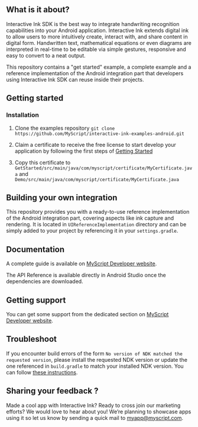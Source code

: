 ## What is it about?

Interactive Ink SDK is the best way to integrate handwriting recognition capabilities into your Android application. Interactive Ink extends digital ink to allow users to more intuitively create, interact with, and share content in digital form. Handwritten text, mathematical equations or even diagrams are interpreted in real-time to be editable via simple gestures, responsive and easy to convert to a neat output.

This repository contains a "get started" example, a complete example and a reference implementation of the Android integration part that developers using Interactive Ink SDK can reuse inside their projects.

## Getting started

### Installation

1. Clone the examples repository `git clone https://github.com/MyScript/interactive-ink-examples-android.git`

2. Claim a certificate to receive the free license to start develop your application by following the first steps of [Getting Started](https://developer.myscript.com/getting-started)

3. Copy this certificate to `GetStarted/src/main/java/com/myscript/certificate/MyCertificate.java` and `Demo/src/main/java/com/myscript/certificate/MyCertificate.java`

## Building your own integration

This repository provides you with a ready-to-use reference implementation of the Android integration part, covering aspects like ink capture and rendering. It is located in `UIReferenceImplementation` directory and can be simply added to your project by referencing it in your `settings.gradle`.

## Documentation

A complete guide is available on [MyScript Developer website](https://developer.myscript.com/docs/interactive-ink/latest/android/).

The API Reference is available directly in Android Studio once the dependencies are downloaded.

## Getting support

You can get some support from the dedicated section on [MyScript Developer website](https://developer.myscript.com/support/).

## Troubleshoot

If you encounter build errors of the form `No version of NDK matched the requested version`, please install the requested NDK version or update the one referenced in `build.gradle` to match your installed NDK version. You can follow [these instructions](https://developer.android.com/studio/projects/install-ndk#specific-version).

## Sharing your feedback ?

Made a cool app with Interactive Ink? Ready to cross join our marketing efforts? We would love to hear about you!
We’re planning to showcase apps using it so let us know by sending a quick mail to [myapp@myscript.com](mailto://myapp@myscript.com).
